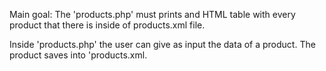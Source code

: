 Main goal: The 'products.php' must prints and HTML table with every product that there is inside of products.xml file.

Inside 'products.php' the user can give as input the data of a product. The product saves into 'products.xml.
